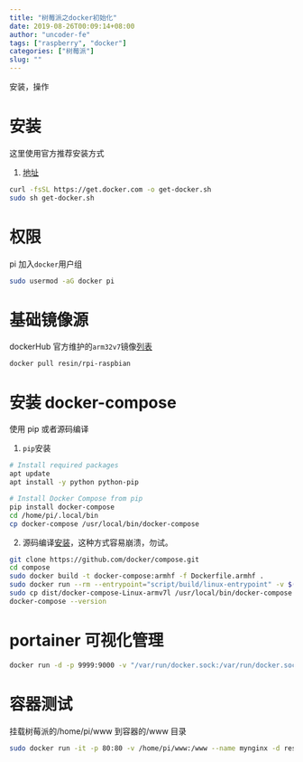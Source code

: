 ```yaml
---
title: "树莓派之docker初始化"
date: 2019-08-26T00:09:14+08:00
author: "uncoder-fe"
tags: ["raspberry", "docker"]
categories: ["树莓派"]
slug: ""
---
```


安装，操作

<!--more-->

# 安装

这里使用官方推荐安装方式

1. [地址](https://docs.docker.com/install/linux/docker-ce/debian/)

```bash
curl -fsSL https://get.docker.com -o get-docker.sh
sudo sh get-docker.sh
```

# 权限

pi 加入`docker`用户组

```bash
sudo usermod -aG docker pi
```

# 基础镜像源

dockerHub 官方维护的`arm32v7`镜像[列表](https://hub.docker.com/u/arm32v7)

```shell
docker pull resin/rpi-raspbian
```

# 安装 docker-compose

使用 pip 或者源码编译

1. `pip`安装

```bash
# Install required packages
apt update
apt install -y python python-pip

# Install Docker Compose from pip
pip install docker-compose
cd /home/pi/.local/bin
cp docker-compose /usr/local/bin/docker-compose
```

2. 源码编译[安装](https://qiita.com/katsusuke/items/beec05e1afcd67ebd3dc)，这种方式容易崩溃，勿试。

```bash
git clone https://github.com/docker/compose.git
cd compose
sudo docker build -t docker-compose:armhf -f Dockerfile.armhf .
sudo docker run --rm --entrypoint="script/build/linux-entrypoint" -v $(pwd)/dist:/code/dist -
sudo cp dist/docker-compose-Linux-armv7l /usr/local/bin/docker-compose
docker-compose --version
```

# portainer 可视化管理

```bash
docker run -d -p 9999:9000 -v "/var/run/docker.sock:/var/run/docker.sock" portainer/portainer
```

# 容器测试

挂载树莓派的/home/pi/www 到容器的/www 目录

```bash
sudo docker run -it -p 80:80 -v /home/pi/www:/www --name mynginx -d resin/rpi-raspbian /bin/bash
```
